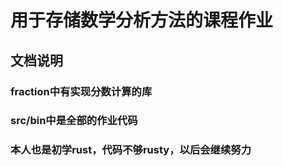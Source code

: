 # 用于存储数学分析方法的课程作业
## 文档说明
### fraction中有实现分数计算的库
### src/bin中是全部的作业代码

### 本人也是初学rust，代码不够rusty，以后会继续努力